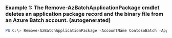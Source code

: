 ### Example 1: The Remove-AzBatchApplicationPackage cmdlet deletes an application package record and the binary file from an Azure Batch account. (autogenerated)
```powershell
PS C:\> Remove-AzBatchApplicationPackage -AccountName ContosoBatch -ApplicationId {ApplicationId} -ApplicationVersion 1.0 -ResourceGroupName ContosoBatchGroup
```

